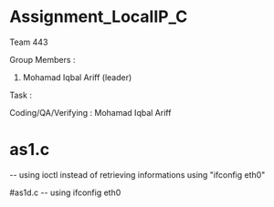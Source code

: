 # Assignment_LocalIP_C
Team 443

Group Members :

1. Mohamad Iqbal Ariff (leader)



Task :

Coding/QA/Verifying : Mohamad Iqbal Ariff

# as1.c
-- using ioctl instead of retrieving informations using "ifconfig eth0"

#as1d.c
-- using ifconfig eth0
